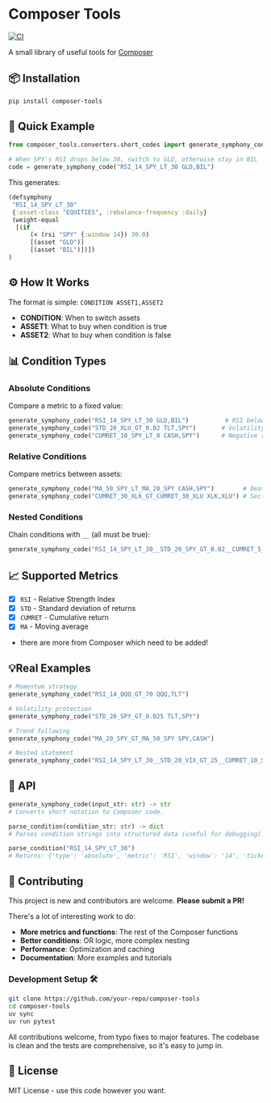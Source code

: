 # Composer Tools

[![CI](https://github.com/dvf/composer-tools/actions/workflows/ci.yml/badge.svg)](https://github.com/dvf/composer-tools/actions/workflows/ci.yml)

A small library of useful tools for [Composer](https://composer.trade)

## 📦 Installation

```bash
pip install composer-tools
```

## 🚀 Quick Example

```python
from composer_tools.converters.short_codes import generate_symphony_code

# When SPY's RSI drops below 30, switch to GLD, otherwise stay in BIL
code = generate_symphony_code("RSI_14_SPY_LT_30 GLD,BIL")
```

This generates:
```clojure
(defsymphony
 "RSI_14_SPY_LT_30"
 {:asset-class "EQUITIES", :rebalance-frequency :daily}
 (weight-equal
  [(if
      (< (rsi "SPY" {:window 14}) 30.0)
      [(asset "GLD")]
      [(asset "BIL")])])
)
```

## ⚙️ How It Works 

The format is simple: `CONDITION ASSET1,ASSET2`

- **CONDITION**: When to switch assets
- **ASSET1**: What to buy when condition is true
- **ASSET2**: What to buy when condition is false

## 📊 Condition Types

### Absolute Conditions
Compare a metric to a fixed value:
```python
generate_symphony_code("RSI_14_SPY_LT_30 GLD,BIL")          # RSI below 30
generate_symphony_code("STD_20_XLU_GT_0.02 TLT,SPY")       # Volatility above 2%
generate_symphony_code("CUMRET_10_SPY_LT_0 CASH,SPY")      # Negative returns
```

### Relative Conditions
Compare metrics between assets:
```python
generate_symphony_code("MA_50_SPY_LT_MA_20_SPY CASH,SPY")        # Death cross
generate_symphony_code("CUMRET_30_XLK_GT_CUMRET_30_XLU XLK,XLU") # Sector rotation
```

### Nested Conditions
Chain conditions with `__` (all must be true):
```python
generate_symphony_code("RSI_14_SPY_LT_30__STD_20_SPY_GT_0.02__CUMRET_5_SPY_LT_0 GLD,SPY")
```

## 📈 Supported Metrics 

- [X] `RSI` - Relative Strength Index
- [X] `STD` - Standard deviation of returns  
- [X] `CUMRET` - Cumulative return
- [X] `MA` - Moving average
- there are more from Composer which need to be added!

## 💡Real Examples 

```python
# Momentum strategy
generate_symphony_code("RSI_14_QQQ_GT_70 QQQ,TLT")

# Volatility protection  
generate_symphony_code("STD_20_SPY_GT_0.025 TLT,SPY")

# Trend following
generate_symphony_code("MA_20_SPY_GT_MA_50_SPY SPY,CASH")

# Nested statement
generate_symphony_code("RSI_14_SPY_LT_30__STD_20_VIX_GT_25__CUMRET_10_SPY_LT_-0.05 GLD,SPY")
```

## 🔧 API

```python
generate_symphony_code(input_str: str) -> str
# Converts short notation to Composer code.
```
```python
parse_condition(condition_str: str) -> dict
# Parses condition strings into structured data (useful for debugging).

parse_condition("RSI_14_SPY_LT_30")
# Returns: {'type': 'absolute', 'metric': 'RSI', 'window': '14', 'ticker': 'SPY', 'operator': 'LT', 'value': '30'}
```

## 🤝 Contributing

This project is new and contributors are welcome.
**Please submit a PR!**

There's a lot of interesting work to do:

- **More metrics and functions**: The rest of the Composer functions
- **Better conditions**: OR logic, more complex nesting
- **Performance**: Optimization and caching
- **Documentation**: More examples and tutorials

### Development Setup 🛠️

```bash
git clone https://github.com/your-repo/composer-tools
cd composer-tools
uv sync
uv run pytest
```

All contributions welcome, from typo fixes to major features. The codebase is clean and the tests are comprehensive, so it's easy to jump in.

## 📄 License

MIT License - use this code however you want.
